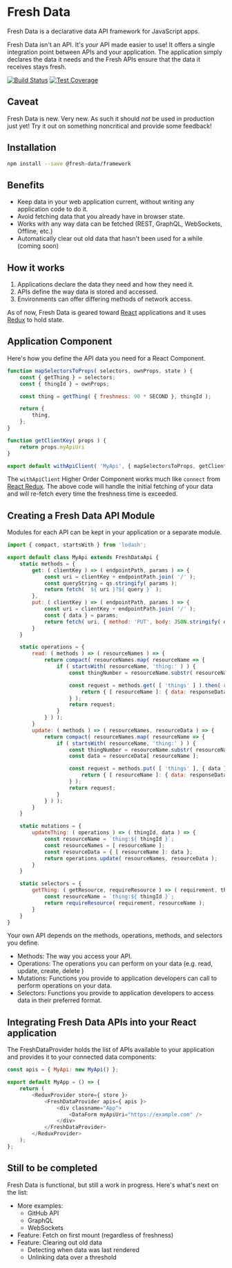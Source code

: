 # Fresh Data

Fresh Data is a declarative data API framework for JavaScript apps.

Fresh Data isn't an API. It's *your* API made easier to use!
It offers a single integration point between APIs and your application.
The application simply declares the data it needs and the Fresh APIs ensure that the data it receives stays fresh.

[![Build Status](https://travis-ci.org/Automattic/fresh-data.svg?branch=master)](https://travis-ci.org/Automattic/fresh-data)
[![Test Coverage](https://img.shields.io/codecov/c/github/Automattic/fresh-data.svg)](https://travis-ci.org/Automattic/fresh-data)

## Caveat

Fresh Data is new. Very new. As such it should *not* be used in production just yet!
Try it out on something noncritical and provide some feedback!

## Installation

```sh
npm install --save @fresh-data/framework
```

## Benefits

* Keep data in your web application current, without writing any application code to do it.
* Avoid fetching data that you already have in browser state.
* Works with any way data can be fetched (REST, GraphQL, WebSockets, Offline, etc.)
* Automatically clear out old data that hasn't been used for a while (coming soon)

## How it works

1. Applications declare the data they need and how they need it.
2. APIs define the way data is stored and accessed.
3. Environments can offer differing methods of network access.

As of now, Fresh Data is geared toward [React](https://github.com/facebook/react) applications and it uses [Redux](https://github.com/reduxjs/redux) to hold state.

## Application Component

Here's how you define the API data you need for a React Component.

```js
function mapSelectorsToProps( selectors, ownProps, state ) {
	const { getThing } = selectors;
	const { thingId } = ownProps;

	const thing = getThing( { freshness: 90 * SECOND }, thingId );

	return {
		thing,
	};
}

function getClientKey( props ) {
	return props.myApiUri
}

export default withApiClient( 'MyApi', { mapSelectorsToProps, getClientKey } )( MyReactComponent );
```

The `withApiClient` Higher Order Component works much like `connect` from [React Redux](https://github.com/reduxjs/react-redux).
The above code will handle the initial fetching of your data and will re-fetch every time the freshness time is exceeded.

## Creating a Fresh Data API Module

Modules for each API can be kept in your application or a separate module.

```js
import { compact, startsWith } from 'lodash';

export default class MyApi extends FreshDataApi {
	static methods = {
		get: ( clientKey ) => ( endpointPath, params ) => {
			const uri = clientKey + endpointPath.join( '/' );
			const queryString = qs.stringify( params );
			return fetch( `${ uri }?${ query }` );
		},
		put: ( clientKey ) => ( endpointPath, params ) => {
			const uri = clientKey + endpointPath.join( '/' );
			const { data } = params;
			return fetch( uri, { method: 'PUT', body: JSON.stringify( data ) } );
		}
	}

	static operations = {
		read: ( methods ) => ( resourceNames ) => {
			return compact( resourceNames.map( resourceName => {
				if ( startsWith( resourceName, 'thing:' ) ) {
					const thingNumber = resourceName.substr( resourceName.indexOf( ':' ) + 1 );

					const request = methods.get( [ 'things' ] ).then( responseData => {
						return { [ resourceName ]: { data: responseData } };
					} );
					return request;
				}
			} ) );
		}
		update: ( methods ) => ( resourceNames, resourceData ) => {
			return compact( resourceNames.map( resourceName => {
				if ( startsWith( resourceName, 'thing:' ) ) {
					const thingNumber = resourceName.substr( resourceName.indexOf( ':' ) + 1 );
					const data = resourceData[ resourceName ];

					const request = methods.put( [ 'things' ], { data } ).then( responseData => {
						return { [ resourceName ]: { data: responseData } };
					} );
					return request;
				}
			} ) );
		}
	}

	static mutations = {
		updateThing: ( operations ) => ( thingId, data ) => {
			const resourceName = `thing:${ thingId }`;
			const resourceNames = [ resourceName ];
			const resourceData = { [ resourceName ]: data };
			return operations.update( resourceNames, resourceData );
		}
	}

	static selectors = {
		getThing: ( getResource, requireResource ) => ( requirement, thingId ) => {
			const resourceName = `thing:${ thingId }`;
			return requireResource( requirement, resourceName );
		}
	}
}
```

Your own API depends on the methods, operations, methods, and selectors you define.
- Methods: The way you access your API.
- Operations: The operations you can perform on your data (e.g. read, update, create, delete )
- Mutations: Functions you provide to application developers can call to perform operations on your data.
- Selectors: Functions you provide to application developers to access data in their preferred format.

## Integrating Fresh Data APIs into your React application

The FreshDataProvider holds the list of APIs available to your application and provides it to your connected data components:

```js
const apis = { MyApi: new MyApi() };

export default MyApp = () => {
	return (
		<ReduxProvider store={ store }>
			<FreshDataProvider apis={ apis }>
				<div classname="App">
					<DataForm myApiUri="https://example.com" />
				</div>
			</FreshDataProvider>
		</ReduxProvider>
	);
};
```

## Still to be completed

Fresh Data is functional, but still a work in progress. Here's what's next on the list:
- More examples:
  - GitHub API
  - GraphQL
  - WebSockets
- Feature: Fetch on first mount (regardless of freshness)
- Feature: Clearing out old data
  - Detecting when data was last rendered
  - Unlinking data over a threshold
